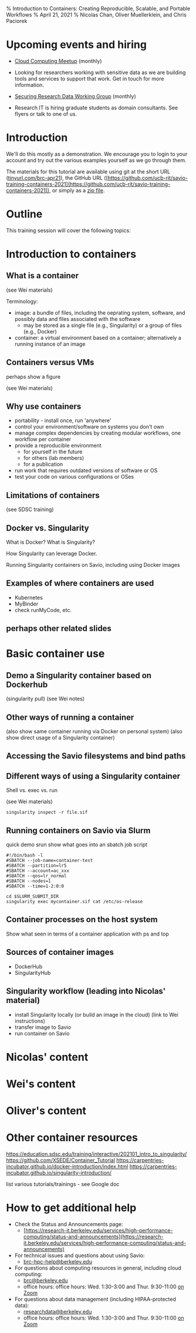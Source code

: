 % Introduction to Containers: Creating Reproducible, Scalable, and Portable Workflows
% April 21, 2021 
% Nicolas Chan, Oliver Muellerklein, and Chris Paciorek

# Upcoming events and hiring

 - [Cloud Computing Meetup](https://www.meetup.com/ucberkeley_cloudmeetup/) (monthly) 

 - Looking for researchers working with sensitive data as we are building tools and services to support that work. Get in touch for more information. 

 - [Securing Research Data Working Group](https://dlab.berkeley.edu/working-groups/securing-research-data-working-group) (monthly)

 - Research IT is hiring graduate students as domain consultants. See flyers or talk to one of us.

# Introduction

We'll do this mostly as a demonstration. We encourage you to login to your account and try out the various examples yourself as we go through them.

The materials for this tutorial are available using git at the short URL ([tinyurl.com/brc-apr21](https://tinyurl.com/brc-apr21)), the  GitHub URL ([https://github.com/ucb-rit/savio-training-containers-2021](https://github.com/ucb-rit/savio-training-containers-2021)), or simply as a [zip file](https://github.com/ucb-rit/savio-training-containers-2021/archive/main.zip).

# Outline

This training session will cover the following topics:

# Introduction to containers

## What is a container

(see Wei materials)

Terminology:

- image: a bundle of files, including the oeprating system, software, and possibly data and files associated with the software
   - may be stored as a single file (e.g., Singularity) or a group of files (e.g., Docker)
- container: a virtual environment based on a container; alternatively a running instance of an image
   

## Containers versus VMs

perhaps show a figure

(see Wei materials)

## Why use containers
 - portability - install once, run 'anywhere'
 - control your environment/software on systems you don't own
 - manage complex dependencies by creating modular workflows, one workflow per container
 - provide a reproducible environment
     - for yourself in the future
     - for others (lab members)
     - for a publication 
 - run work that requires outdated versions of software or OS
 - test your code on various configurations or OSes	 

## Limitations of containers

(see SDSC training)

## Docker vs. Singularity

What is Docker?
What is Singularity?

How Singularity can leverage Docker.

Running Singularity containers on Savio, including using Docker images

## Examples of where containers are used

- Kubernetes
- MyBinder
- check runMyCode, etc.

## perhaps other related slides

# Basic container use

## Demo a Singularity container based on Dockerhub

(singularity pull)
(see Wei notes)

## Other ways of running a container

(also show same container running via Docker on personal system)
(also show direct usage of a Singularity container)


## Accessing the Savio filesystems and bind paths

## Different ways of using a Singularity container

Shell vs. exec vs. run

(see Wei materials)

`singularity inspect -r file.sif`

## Running containers on Savio via Slurm

quick demo srun
show what goes into an sbatch job script

```
#!/bin/bash -l
#SBATCH --job-name=container-test		 
#SBATCH --partition=lr5			 
#SBATCH --account=ac_xxx		 
#SBATCH --qos=lr_normal			
#SBATCH --nodes=1			
#SBATCH --time=1-2:0:0			

cd $SLURM_SUBMIT_DIR
singularity exec mycontainer.sif cat /etc/os-release
```

## Container processes on the host system

Show what seen in terms of a container application with ps and top

## Sources of container images

- DockerHub
- SingularityHub

## Singularity workflow (leading into Nicolas' material)

- install Singularity locally (or build an image in the cloud) (link to Wei instructions)
- transfer image to Savio
- run container on Savio

# Nicolas' content

# Wei's content

# Oliver's content

# Other container resources

https://education.sdsc.edu/training/interactive/202101_intro_to_singularity/
https://github.com/XSEDE/Container_Tutorial
https://carpentries-incubator.github.io/docker-introduction/index.html
https://carpentries-incubator.github.io/singularity-introduction/

list various tutorials/trainings - see Google doc

# How to get additional help

 - Check the Status and Announcements page:
    - [https://research-it.berkeley.edu/services/high-performance-computing/status-and-announcements](https://research-it.berkeley.edu/services/high-performance-computing/status-and-announcements)
 - For technical issues and questions about using Savio:
    - brc-hpc-help@berkeley.edu
 - For questions about computing resources in general, including cloud computing:
    - brc@berkeley.edu
    - office hours: office hours: Wed. 1:30-3:00 and Thur. 9:30-11:00 [on Zoom](https://research-it.berkeley.edu/programs/berkeley-research-computing/research-computing-consulting)
 - For questions about data management (including HIPAA-protected data):
    - researchdata@berkeley.edu
    - office hours: office hours: Wed. 1:30-3:00 and Thur. 9:30-11:00 [on Zoom](https://research-it.berkeley.edu/programs/berkeley-research-computing/research-computing-consulting)
